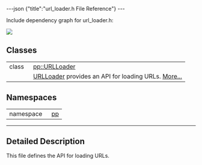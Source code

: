 ---json {"title":"url\_loader.h File Reference"} ---

Include dependency graph for url\_loader.h:

![](/docs/native-client/pepper_dev/cpp/url__loader_8h__incl.png)

Classes
-------

<table><tbody><tr class="odd"><td style="text-align: right;">class  </td><td><a href="/docs/native-client/pepper_dev/cpp/classpp_1_1_u_r_l_loader/" class="el">pp::URLLoader</a></td></tr><tr class="even"><td style="text-align: right;"> </td><td><a href="/docs/native-client/pepper_dev/cpp/classpp_1_1_u_r_l_loader/" class="el" title="URLLoader provides an API for loading URLs.">URLLoader</a> provides an API for loading URLs. <a href="/docs/native-client/pepper_dev/cpp/classpp_1_1_u_r_l_loader#details">More...</a><br />
</td></tr></tbody></table>

Namespaces
----------

<table><tbody><tr class="odd"><td style="text-align: right;">namespace  </td><td><a href="/docs/native-client/pepper_dev/cpp/namespacepp/" class="el">pp</a></td></tr></tbody></table>

------------------------------------------------------------------------

<span id="details" class="anchor" style="margin: 0;"></span>

Detailed Description
--------------------

This file defines the API for loading URLs.
